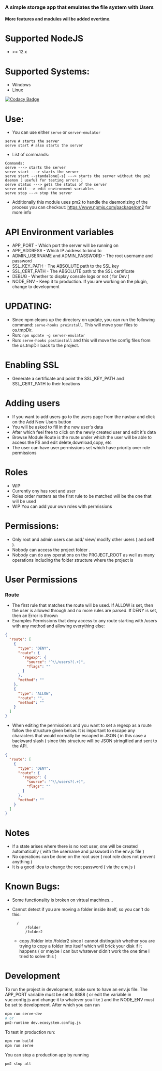 ### A simple storage app that emulates the file system with Users 

#### More features and modules will be added overtime.

# Supported NodeJS
- \>= 12.x 

# Supported Systems:
- Windows
- Linux

[![Codacy Badge](https://api.codacy.com/project/badge/Grade/0b4f4870655d46e59396a530b651d5b9)](https://app.codacy.com/manual/Michaelpalacce/Server?utm_source=github.com&utm_medium=referral&utm_content=Michaelpalacce/Server&utm_campaign=Badge_Grade_Dashboard)

# Use:
- You can use either `serve` or `server-emulator`
~~~
serve # starts the server
serve start # also starts the server
~~~

- List of commands:
~~~
Commands:
serve ---> starts the server
serve start ---> starts the server
serve start --standalone[-s] ---> starts the server without the pm2 daemon ( useful for testing errors )
serve status ---> gets the status of the server
serve edit---> edit environment variables 
serve stop ---> stop the server
~~~
- Additionally this module uses pm2 to handle the daemonizing of the process you can checkout: https://www.npmjs.com/package/pm2 for more info

# API Environment variables
- APP_PORT - Which port the server will be running on
- APP_ADDRESS - Which IP address to bind to
- ADMIN_USERNAME and ADMIN_PASSWORD - The root username and password 
- SSL_KEY_PATH - The ABSOLUTE path to the SSL key
- SSL_CERT_PATH - The ABSOLUTE path to the SSL certificate
- DEBUG - Whether to display console logs or not ( for Dev )
- NODE_ENV - Keep it to production. If you are working on the plugin, change to development

# UPDATING:
- Since npm cleans up the directory on update, you can run the following command: `serve-hooks preinstall`.
This will move your files to os.tmpDir.
- Run: `npm update -g server-emulator`
- Run: `serve-hooks postinstall` and this will move the config files from the os.tmpDir back to the project.

# Enabling SSL
- Generate a certificate and point the SSL_KEY_PATH and SSL_CERT_PATH to their locations

# Adding users
- If you want to add users go to the users page from the navbar and click on the Add New Users button
- You will be asked to fill in the new user's data
- After which feel free to click on the newly created user and edit it's data
- Browse Module Route is the route under which the user will be able to access the FS and edit delete,download,copy, etc
- The user can have user permissions set which have priority over role permissions

# Roles
- WIP 
- Currently ony has root and user
- Roles order matters as the first rule to be matched will be the one that will be used
- WIP You can add your own roles with permissions

# Permissions:
- Only root and admin users can add/ view/ modify other users ( and self ). 
- Nobody can access the project folder .
- Nobody can do any operations on the PROJECT_ROOT as well as many operations including the folder structure where the project is

# User Permissions

### Route
- The first rule that matches the route will be used. If ALLOW is set, then the user is allowed through and no more rules are parsed.
  If DENY is set, then an Error is thrown
- Examples Permissions that deny access to any route starting with /users with any method and allowing everything else:
~~~json
{
  "route": [
    {
      "type": "DENY",
      "route": {
        "regexp": {
          "source": "^\\/users?(.+)",
          "flags": ""
        }
      },
      "method": ""
    },
    {
      "type": "ALLOW",
      "route": "",
      "method": ""
    }
  ]
}
~~~
- When editing the permissions and you want to set a regexp as a route follow the structure given below. It is important
  to escape any characters that would normally be escaped in JSON ( in this case a backward slash ) since this structure will be 
  JSON stringified and sent to the API.
~~~json
{
  "route": [
    {
      "type": "DENY",
      "route": {
        "regexp": {
          "source": "^\\/users?(.+)",
          "flags": ""
        }
      },
      "method": ""
    }
  ]
}
~~~


# Notes
- If a state arises where there is no root user, one will be created automatically ( with the username and password in the env.js file )
- No operations can be done on the root user ( root role does not prevent anything )
- It is a good idea to change the root password ( via the env.js )

# Known Bugs:
- Some functionality is broken on virtual machines...
- Cannot detect if you are moving a folder inside itself, so you can't do this: 
       
        /
            /folder
            /folder2
            
    - copy /folder into /folder2 since I cannot distinguish whether you are trying to copy a folder into itself which will brick your disk if it happens ( or maybe I can but whatever didn't work the one time I tried to solve this )


# Development

To run the project in development, make sure to have an env.js file. The APP_PORT variable must be set to 8888 ( or edit the variable in 
vue.config.js and change it to whatever you like ) and the NODE_ENV must be set to development. After which you can run 

~~~bash
npm run serve-dev
# or
pm2-runtime dev.ecosystem.config.js
~~~


To test in production run: 

~~~bash
npm run build
npm run serve
~~~

You can stop a production app by running 

~~~bash
pm2 stop all
~~~